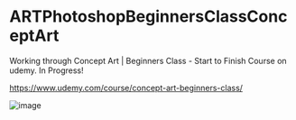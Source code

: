 # ARTPhotoshopBeginnersClassConceptArt
Working through Concept Art | Beginners Class - Start to Finish Course on udemy. In Progress!

https://www.udemy.com/course/concept-art-beginners-class/

![image](https://user-images.githubusercontent.com/3318539/186822633-e5fb6821-dc42-4704-8190-9af433bf373f.png)
